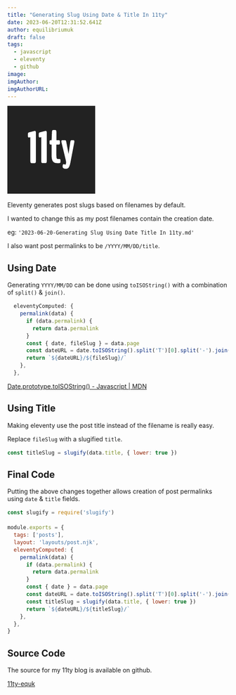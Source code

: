 ```yaml
---
title: "Generating Slug Using Date & Title In 11ty"
date: 2023-06-20T12:31:52.641Z
author: equilibriumuk
draft: false
tags:
  - javascript
  - eleventy
  - github
image:
imgAuthor:
imgAuthorURL:
---
```


![11ty logo](../_media/images/11ty-200.png)

Eleventy generates post slugs based on filenames by default.

I wanted to change this as my post filenames contain the creation date.

eg: `'2023-06-20-Generating Slug Using Date Title In 11ty.md'`

I also want post permalinks to be `/YYYY/MM/DD/title`.

## Using Date

Generating `YYYY/MM/DD` can be done using `toISOString()` with a combination of `split()` & `join()`.

```js
  eleventyComputed: {
    permalink(data) {
      if (data.permalink) {
        return data.permalink
      }
      const { date, fileSlug } = data.page
      const dateURL = date.toISOString().split('T')[0].split('-').join('/')
      return `${dateURL}/${fileSlug}/`
    },
  },
```

<i class="fa-solid fa-link"></i> <a href="https://developer.mozilla.org/en-US/docs/Web/JavaScript/Reference/Global_Objects/Date/toISOString" target="_blank" rel="noopener noreferrer">Date.prototype.toISOString() - Javascript | MDN</a>

## Using Title

Making eleventy use the post title instead of the filename is really easy.

Replace `fileSlug` with a slugified `title`.

```js
const titleSlug = slugify(data.title, { lower: true })
```

## Final Code

Putting the above changes together allows creation of post permalinks using `date` & `title` fields.

```js
const slugify = require('slugify')

module.exports = {
  tags: ['posts'],
  layout: 'layouts/post.njk',
  eleventyComputed: {
    permalink(data) {
      if (data.permalink) {
        return data.permalink
      }
      const { date } = data.page
      const dateURL = date.toISOString().split('T')[0].split('-').join('/')
      const titleSlug = slugify(data.title, { lower: true })
      return `${dateURL}/${titleSlug}/`
    },
  },
}
```

## Source Code

The source for my 11ty blog is available on github.

<a class="github" href="https://github.com/equk/11ty-equk" aria-label="View on GitHub" target="_blank" rel="noopener noreferrer"><i class="fa-brands fa-github"></i> 11ty-equk</a>
